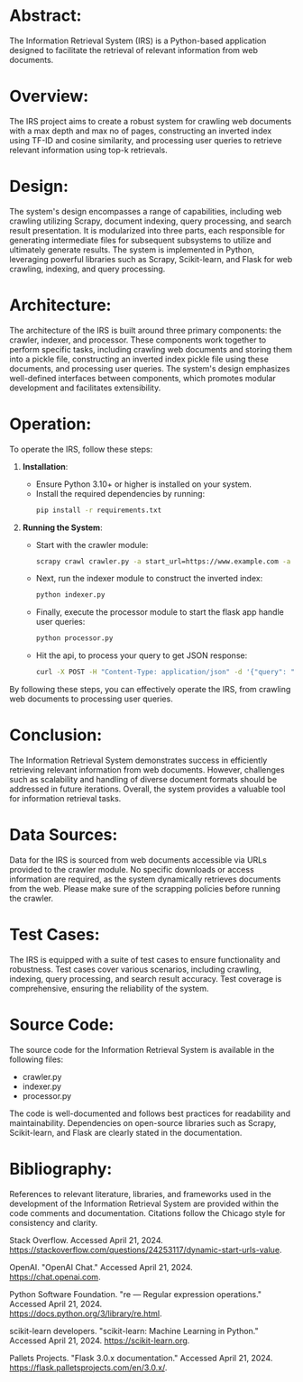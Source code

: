 # Abstract:
The Information Retrieval System (IRS) is a Python-based application designed to facilitate the retrieval of relevant information from web documents.

# Overview:
The IRS project aims to create a robust system for crawling web documents with a max depth and max no of pages, constructing an inverted index using TF-ID and cosine similarity, and processing user queries to retrieve relevant information using top-k retrievals.

# Design:
The system's design encompasses a range of capabilities, including web crawling utilizing Scrapy, document indexing, query processing, and search result presentation. It is modularized into three parts, each responsible for generating intermediate files for subsequent subsystems to utilize and ultimately generate results. The system is implemented in Python, leveraging powerful libraries such as Scrapy, Scikit-learn, and Flask for web crawling, indexing, and query processing.

# Architecture:
The architecture of the IRS is built around three primary components: the crawler, indexer, and processor. These components work together to perform specific tasks, including crawling web documents and storing them into a pickle file, constructing an inverted index pickle file using these documents, and processing user queries. The system's design emphasizes well-defined interfaces between components, which promotes modular development and facilitates extensibility.

# Operation:
To operate the IRS, follow these steps:

1. **Installation**:
   - Ensure Python 3.10+ or higher is installed on your system.
   - Install the required dependencies by running:
     ```bash
     pip install -r requirements.txt
     ```

2. **Running the System**:
   - Start with the crawler module:
     ```bash
     scrapy crawl crawler.py -a start_url=https://www.example.com -a max_depth=3 -a max_pages=100
     ```
   - Next, run the indexer module to construct the inverted index:
     ```bash
     python indexer.py
     ```
   - Finally, execute the processor module to start the flask app handle user queries:
     ```bash
     python processor.py
     ```
   - Hit the api, to process your query to get JSON response:
     ```bash
     curl -X POST -H "Content-Type: application/json" -d '{"query": "<Your Query>", "top_k": <TOP K NUMBER>}' http://localhost:5000/process_query
     ```

By following these steps, you can effectively operate the IRS, from crawling web documents to processing user queries.

# Conclusion:
The Information Retrieval System demonstrates success in efficiently retrieving relevant information from web documents. However, challenges such as scalability and handling of diverse document formats should be addressed in future iterations. Overall, the system provides a valuable tool for information retrieval tasks.

# Data Sources:
Data for the IRS is sourced from web documents accessible via URLs provided to the crawler module. No specific downloads or access information are required, as the system dynamically retrieves documents from the web.
Please make sure of the scrapping policies before running the crawler.

# Test Cases:
The IRS is equipped with a suite of test cases to ensure functionality and robustness. Test cases cover various scenarios, including crawling, indexing, query processing, and search result accuracy. Test coverage is comprehensive, ensuring the reliability of the system.

# Source Code:
The source code for the Information Retrieval System is available in the following files:
- crawler.py
- indexer.py
- processor.py

The code is well-documented and follows best practices for readability and maintainability. Dependencies on open-source libraries such as Scrapy, Scikit-learn, and Flask are clearly stated in the documentation.

# Bibliography:
References to relevant literature, libraries, and frameworks used in the development of the Information Retrieval System are provided within the code comments and documentation. Citations follow the Chicago style for consistency and clarity.

Stack Overflow. Accessed April 21, 2024.  
https://stackoverflow.com/questions/24253117/dynamic-start-urls-value. 
  
OpenAI. "OpenAI Chat." Accessed April 21, 2024.  
https://chat.openai.com.
  
Python Software Foundation. "re — Regular expression operations." Accessed April 21, 2024.   
https://docs.python.org/3/library/re.html.

scikit-learn developers. "scikit-learn: Machine Learning in Python." Accessed April 21, 2024. 
https://scikit-learn.org.

Pallets Projects. "Flask 3.0.x documentation." Accessed April 21, 2024. 
https://flask.palletsprojects.com/en/3.0.x/.
